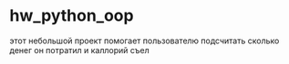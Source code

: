 # hw_python_oop

этот небольшой проект помогает пользователю подсчитать сколько денег он потратил и каллорий съел
